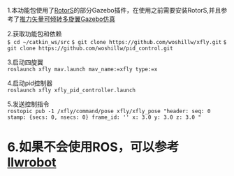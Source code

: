 1.本功能包使用了[RotorS](https://github.com/ethz-asl/rotors_simulator)的部分Gazebo插件，在使用之前需要安装RotorS,并且参考了[推力矢量可倾转多旋翼Gazebo仿真](https://github.com/LLlkaiwen/vfly)

2.获取功能包和依赖  
`$ cd ~/catkin_ws/src`
`$ git clone https://github.com/woshillw/xfly.git`
`$ git clone https://github.com/woshillw/pid_control.git`

3.启动四旋翼  
`roslaunch xfly mav.launch mav_name:=xfly type:=x`

4.启动pid控制器  
`roslaunch xfly xfly_pid_controller.launch `

5.发送控制指令  
`rostopic pub -1 /xfly/command/pose xfly/xfly_pose "header:
seq: 0
stamp: {secs: 0, nsecs: 0}
frame_id: ''
x: 3.0
y: 3.0
z: 3.0
" `

6.如果不会使用ROS，可以参考[llwrobot](https://github.com/woshillw/llwrobot)
===
